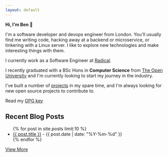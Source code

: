 ```yaml
---
layout: default
---
```


**Hi, I'm Ben** 👋

I'm a software developer and devops engineer from London. You'll usually find me writing code, hacking away at a backend or microservice, or tinkering with a Linux server.
I like to explore new technologies and make interesting things with them.

I currently work as a Software Engineer at [Radical](https://www.radicalcompany.com).

I recently graduated with a BSc Hons in **Computer Science** from [The Open University](https://open.ac.uk) and I'm currently looking to start my journey in the industry.

I've built a number of [projects](./projects.html) in my spare time, and I'm always looking for new open source projects to contribute to.

Read my [GPG key](https://orrin.uk/gpg)

<h2>Recent Blog Posts</h2>

<ul>
  {% for post in site.posts limit:10 %}
    <li>
      <a href="{{ post.url }}">{{ post.title }}</a> - {{ post.date | date: "%Y-%m-%d" }}
    </li>
  {% endfor %}
</ul>

<p><a href="/blog">View More</a></p>

